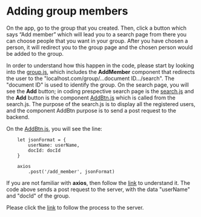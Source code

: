 # Adding group members #

On the app, go to the group that you created. Then, click a button which says “Add member” which will lead you to a search page from there you can choose people that you want in your group. After you have chosen a person, it will redirect you to the group page and the chosen person would be added to the group.

In order to understand how this happen in the code, please start by looking into the [group.js](https://cseegit.essex.ac.uk/ce301_2020/ce301_rai_ajaya/-/blob/master/final_product/bro-online-client/src/pages/group.js), which includes the **AddMember** component that redirects the user to the "localhost.com/group/...document ID.../search". The "document ID" is used to identify the group. On the search page, you will see the **Add** button; in coding prespective search page is the [search.js]() and the **Add** button is the component [AddBtn.js]() which is called from the search.js. 
The purpose of the search.js is to display all the registered users, and the component AddBtn purpose is to send a post request to the backend.

On the [AddBtn.js](), you will see the line:<br>

        let jsonFormat = {
            userName: userName,
            docId: docId
        }

        axios
            .post('/add_member', jsonFormat)

If you are not familiar with **axios**, then follow the [link](https://cseegit.essex.ac.uk/ce301_2020/ce301_rai_ajaya/-/blob/master/final_product/technical_documentation/overview_of_tools.md) to understand it.
The code above sends a post request to the server, with the data "userName" and "docId" of the group.

Please click the [link](https://cseegit.essex.ac.uk/ce301_2020/ce301_rai_ajaya/-/tree/master/final_product/bro-online-functions/functions) to follow the process to the server.

